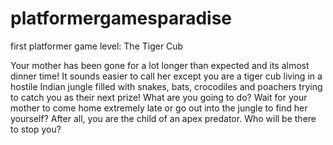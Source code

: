 # platformergamesparadise
first platformer game level: The Tiger Cub

Your mother has been gone for a lot longer than expected and its almost dinner time! 
It sounds easier to call her except you are a tiger cub living in a hostile Indian jungle filled with snakes, bats, crocodiles and poachers trying to catch you as their next prize! 
What are you going to do? 
Wait for your mother to come home extremely late or go out into the jungle to find her yourself? 
After all, you are the child of an apex predator. Who will be there to stop you?
